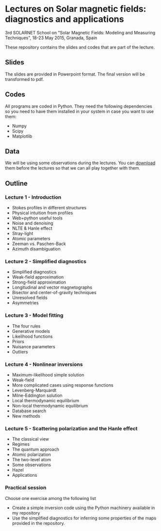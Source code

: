 # Lectures on Solar magnetic fields: diagnostics and applications
3rd SOLARNET School on "Solar Magnetic Fields: Modeling and Measuring Techniques", 18-23 May 2015, Granada, Spain

These repository contains the slides and codes that are part of the lecture.

## Slides
The slides are provided in Powerpoint format. The final version will be transformed to pdf.

## Codes
All programs are coded in Python. They need the following dependencies so you need to have them
installed in your system in case you want to use them:

* Numpy
* Scipy
* Matplotlib

## Data
We will be using some observations during the lectures. You can [download](https://www.dropbox.com/sh/ukawbdb7w75g5u0/AAA1I-xwr_-mVZ_5mE50a32Na?dl=0) them before
the lectures so that we can all play together with them.

## Outline

### Lecture 1 - Introduction
* Stokes profiles in different structures
* Physical intuition from profiles
* Web+python useful tools
* Noise and denoising
* NLTE & Hanle effect
* Stray-light
* Atomic parameters
* Zeeman vs. Paschen-Back
* Azimuth disambiguation

### Lecture 2 - Simplified diagnostics
* Simplified diagnostics
* Weak-field approximation
* Strong-field approximation
* Longitudinal and vector magnetographs
* Bisector and center-of-gravity techniques
* Unresolved fields
* Asymmetries

### Lecture 3 - Model fitting
* The four rules
* Generative models
* Likelihood functions
* Priors
* Nuisance parameters
* Outliers

### Lecture 4 - Nonlinear inversions
* Maximum-likelihood simple solution
* Weak-field
* More complicated cases using response functions
* Levenberg-Marquardt
* Milne-Eddington solution
* Local thermodynamic equilibrium
* Non-local thermodynamic equilibrium
* Database search
* New methods

### Lecture 5 - Scattering polarization and the Hanle effect
* The classical view
* Regimes
* The quantum approach
* Atomic polarization
* The two-level atom
* Some observations
* Hazel
* Applications

### Practical session
Choose one exercise among the following list
* Create a simple inversion code using the Python machinery available
in my repository
* Use the simplified diagnostics for inferring some properties of the
maps provided in the repository.
